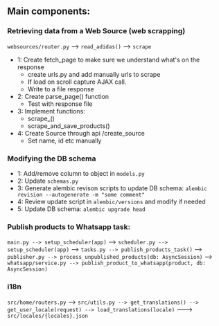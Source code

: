 ## Main components:
### Retrieving data from a Web Source (web scrapping)

`websources/router.py` --> `read_adidas()` --> `scrape`

- 1: Create fetch_page to make sure we understand what's on the response
  - create urls.py and add manually urls to scrape
  - If load on scroll capture AJAX call.
  - Write to a file response
- 2: Create parse_page() function
  - Test with response file
- 3: Implement functions:
  - scrape_<brand>()
  - scrape_and_save_products()
- 4: Create Source through api /create_source
  - Set name, id etc manually


### Modifying the DB schema
- 1: Add/remove column to object in `models.py`
- 2: Update `schemas.py`
- 3: Generate alembic revison scripts to update DB schema:
`alembic revision --autogenerate -m "some comment"`
- 4: Review update script in `alembic/versions` and modify if needed
- 5: Update DB schema: `alembic upgrade head`

### Publish products to Whatsapp task:
`main.py --> setup_scheduler(app)` --> `scheduler.py --> setup_scheduler(app)` --> `tasks.py --> publish_products_task()` --> `publisher.py --> process_unpublished_products(db: AsyncSession)` --> `whatsapp/service.py --> publish_product_to_whatsapp(product, db: AsyncSession)`

### i18n
`src/home/routers.py` --> `src/utils.py --> get_translations() --> get_user_locale(request) --> load_translations(locale)` ---> `src/locales/{locales}.json`